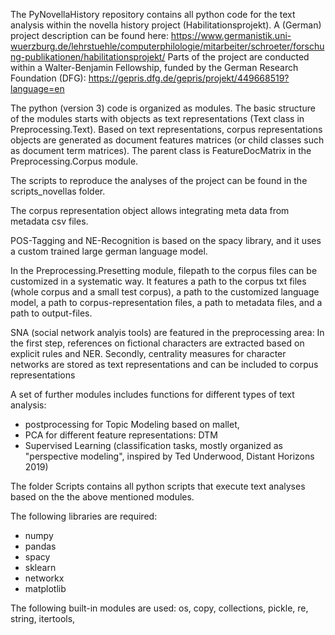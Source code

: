 The PyNovellaHistory repository contains all python code for the text analysis within the novella history project (Habilitationsprojekt). 
A (German) project description can be found here: https://www.germanistik.uni-wuerzburg.de/lehrstuehle/computerphilologie/mitarbeiter/schroeter/forschung-publikationen/habilitationsprojekt/
Parts of the project are conducted within a Walter-Benjamin Fellowship, funded by the German Research Foundation (DFG): https://gepris.dfg.de/gepris/projekt/449668519?language=en

The python (version 3) code is organized as modules. The basic structure of the modules starts with objects as text representations (Text class in Preprocessing.Text). Based on text representations, corpus representations objects are generated as document features matrices (or child classes such as document term matrices). The parent class is FeatureDocMatrix in the Preprocessing.Corpus module.

The scripts to reproduce the analyses of the project can be found in the scripts_novellas folder.

The corpus representation object allows integrating meta data from metadata csv files.

POS-Tagging and NE-Recognition is based on the spacy library, and it uses a custom trained large german language model.

In the Preprocessing.Presetting module, filepath to the corpus files can be customized in a systematic way. It features a path to the corpus txt files (whole corpus and a small test corpus), a path to the customized language model, a path to corpus-representation files, a path to metadata files, and a path to output-files.

SNA (social network analyis tools) are featured in the preprocessing area: In the first step, references on fictional characters are extracted based on explicit rules and NER. Secondly, centrality measures for character networks are stored as text representations and can be included to corpus representations

A set of further modules includes functions for different types of text analysis:
- postprocessing for Topic Modeling based on mallet,
- PCA for different feature representations: DTM
- Supervised Learning (classification tasks, mostly organized as "perspective modeling", inspired by Ted Underwood, Distant Horizons 2019)


The folder Scripts contains all python scripts that execute text analyses based on the the above mentioned modules.


The following libraries are required:
- numpy
- pandas
- spacy
- sklearn
- networkx
- matplotlib

The following built-in modules are used: os, copy, collections, pickle, re, string, itertools,
